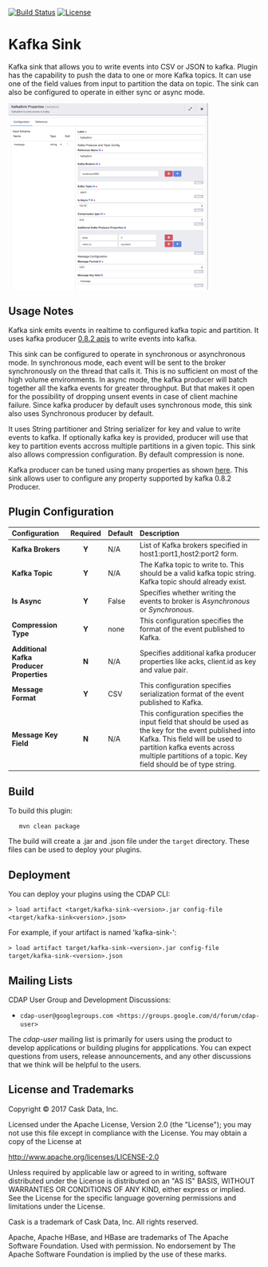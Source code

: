 [![Build Status](https://travis-ci.org/hydrator/kafka-sink.svg?branch=master)](https://travis-ci.org/hydrator/kafka-sink) [![License](https://img.shields.io/badge/License-Apache%202.0-blue.svg)](https://opensource.org/licenses/Apache-2.0)

Kafka Sink
==========

Kafka sink that allows you to write events into CSV or JSON to kafka. Plugin has the capability to push the data to one or more Kafka topics. 
It can use one of the field values from input to partition the data on topic. The sink can also be configured to operate in either sync or async mode. 

<img align="center" src="kafka-sink-plugin-config.png"  width="400" alt="plugin configuration" />

Usage Notes
-----------

Kafka sink emits events in realtime to configured kafka topic and partition. It uses kafka producer [0.8.2 apis](https://kafka.apache.org/082/javadoc/index.html?org/apache/kafka/clients/producer/KafkaProducer.html) to write events into kafka. 

This sink can be configured to operate in synchronous or asynchronous mode. In synchronous mode, each event will be sent to the broker synchronously on the thread that calls it. This is no sufficient on most of the high volume environments. 
In async mode, the kafka producer will batch together all the kafka events for greater throughput. But that makes it open for the possibility of dropping unsent events in case of client machine failure. Since kafka producer by default uses synchronous mode, this sink also uses Synchronous producer by default.

It uses String partitioner and String serializer for key and value to write events to kafka. If optionally kafka key is provided, producer will use that key to partition events accross multiple partitions in a given topic. This sink also allows compression configuration. By default compression is none.

Kafka producer can be tuned using many properties as shown [here](https://kafka.apache.org/082/javadoc/org/apache/kafka/clients/producer/ProducerConfig.html). This sink allows user to configure any property supported by kafka 0.8.2 Producer.


Plugin Configuration
---------------------

| Configuration | Required | Default | Description |
| :------------ | :------: | :----- | :---------- |
| **Kafka Brokers** | **Y** | N/A | List of Kafka brokers specified in host1:port1,host2:port2 form. |
| **Kafka Topic** | **Y** | N/A | The Kafka topic to write to. This should be a valid kafka topic string. Kafka topic should already exist. |
| **Is Async** | **Y** | False | Specifies whether writing the events to broker is *Asynchronous* or *Synchronous*.  |
| **Compression Type** | **Y** | none | This configuration specifies the format of the event published to Kafka. |
| **Additional Kafka Producer Properties** | **N** | N/A | Specifies additional kafka producer properties like acks, client.id as key and value pair. |
| **Message Format** | **Y** | CSV | This configuration specifies serialization format of the event published to Kafka. |
| **Message Key Field** | **N** | N/A | This configuration specifies the input field that should be used as the key for the event published into Kafka. This field will be used to partition kafka events across multiple partitions of a topic. Key field should be of type string. |


Build
-----
To build this plugin:

```
   mvn clean package
```    

The build will create a .jar and .json file under the ``target`` directory.
These files can be used to deploy your plugins.

Deployment
----------
You can deploy your plugins using the CDAP CLI:

    > load artifact <target/kafka-sink-<version>.jar config-file <target/kafka-sink<version>.json>

For example, if your artifact is named 'kafka-sink-<version>':

    > load artifact target/kafka-sink-<version>.jar config-file target/kafka-sink-<version>.json
    
## Mailing Lists

CDAP User Group and Development Discussions:

* `cdap-user@googlegroups.com <https://groups.google.com/d/forum/cdap-user>`

The *cdap-user* mailing list is primarily for users using the product to develop
applications or building plugins for appplications. You can expect questions from 
users, release announcements, and any other discussions that we think will be helpful 
to the users.

## License and Trademarks

Copyright © 2017 Cask Data, Inc.

Licensed under the Apache License, Version 2.0 (the "License"); you may not use this file except
in compliance with the License. You may obtain a copy of the License at

http://www.apache.org/licenses/LICENSE-2.0

Unless required by applicable law or agreed to in writing, software distributed under the 
License is distributed on an "AS IS" BASIS, WITHOUT WARRANTIES OR CONDITIONS OF ANY KIND, 
either express or implied. See the License for the specific language governing permissions 
and limitations under the License.

Cask is a trademark of Cask Data, Inc. All rights reserved.

Apache, Apache HBase, and HBase are trademarks of The Apache Software Foundation. Used with
permission. No endorsement by The Apache Software Foundation is implied by the use of these marks.      
